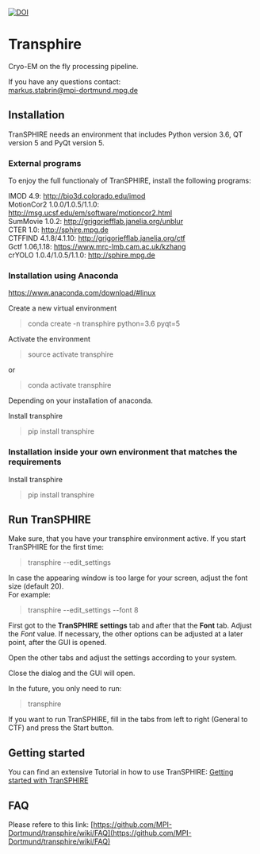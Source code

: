 [![DOI](https://zenodo.org/badge/DOI/10.5281/zenodo.2553388.svg)](https://doi.org/10.5281/zenodo.2553388)

# Transphire

Cryo-EM on the fly processing pipeline.

If you have any questions contact:  
markus.stabrin@mpi-dortmund.mpg.de


## Installation

TranSPHIRE needs an environment that includes Python version 3.6, QT version 5 and PyQt version 5.

### External programs

To enjoy the full functionaly of TranSPHIRE, install the following programs:

IMOD 4.9: http://bio3d.colorado.edu/imod  
MotionCor2 1.0.0/1.0.5/1.1.0: http://msg.ucsf.edu/em/software/motioncor2.html  
SumMovie 1.0.2: http://grigoriefflab.janelia.org/unblur  
CTER 1.0: http://sphire.mpg.de  
CTFFIND 4.1.8/4.1.10: http://grigoriefflab.janelia.org/ctf  
Gctf 1.06,1.18: https://www.mrc-lmb.cam.ac.uk/kzhang  
crYOLO 1.0.4/1.0.5/1.1.0: http://sphire.mpg.de  


### Installation using Anaconda

https://www.anaconda.com/download/#linux

Create a new virtual environment

> conda create -n transphire python=3.6 pyqt=5

Activate the environment

> source activate transphire

or

> conda activate transphire

Depending on your installation of anaconda.

Install transphire

> pip install transphire


### Installation inside your own environment that matches the requirements

Install transphire

> pip install transphire


## Run TranSPHIRE

Make sure, that you have your transphire environment active.
If you start TranSPHIRE for the first time:

> transphire --edit\_settings

In case the appearing window is too large for your screen, adjust the font size (default 20).  
For example:

> transphire --edit\_settings --font 8

First got to the **TranSPHIRE settings** tab and after that the **Font** tab.
Adjust the *Font* value.
If necessary, the other options can be adjusted at a later point, after the GUI is opened.

Open the other tabs and adjust the settings according to your system.

Close the dialog and the GUI will open.

In the future, you only need to run:

> transphire

If you want to run TranSPHIRE, fill in the tabs from left to right (General to CTF) and press the Start button.

## Getting started

You can find an extensive Tutorial in how to use TranSPHIRE:
[Getting started with TranSPHIRE](https://github.com/MPI-Dortmund/transphire/wiki/getting-started)

## FAQ

Please refere to this link: [https://github.com/MPI-Dortmund/transphire/wiki/FAQ](https://github.com/MPI-Dortmund/transphire/wiki/FAQ)
